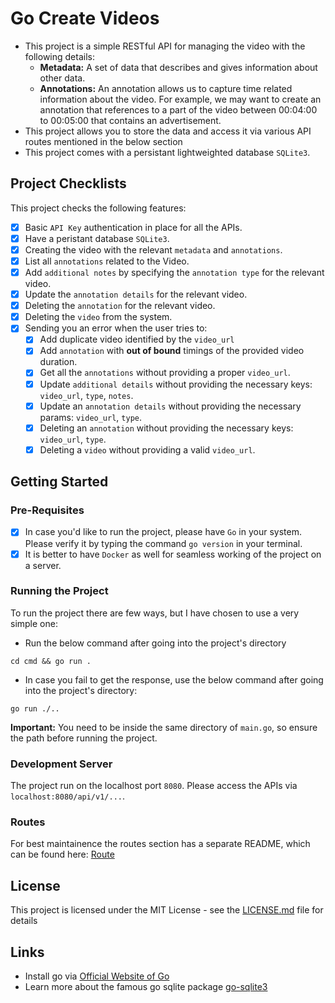 # Go Create Videos

- This project is a simple RESTful API for managing the video with the following details:
    - **Metadata:** A set of data that describes and gives information about other data.
    - **Annotations:** An annotation allows us to capture time related information about the video. For example, we may want to create an annotation that references to a part of the video between 00:04:00 to 00:05:00 that contains an advertisement. 
- This project allows you to store the data and access it via various API routes mentioned in the below section
- This project comes with a persistant lightweighted database `SQLite3`.

## Project Checklists

This project checks the following features:
- [x] Basic `API Key` authentication in place for all the APIs.
- [x] Have a peristant database `SQLite3`.
- [x] Creating the video with the relevant `metadata` and `annotations`.
- [x] List all `annotations` related to the Video.
- [x] Add `additional notes` by specifying the `annotation type` for the relevant video.
- [x] Update the `annotation details` for the relevant video.
- [x] Deleting the `annotation` for the relevant video.
- [x] Deleting the `video` from the system.
- [x] Sending you an error when the user tries to:
    - [x] Add duplicate video identified by the `video_url`
    - [x] Add `annotation` with **out of bound** timings of the provided video duration.
    - [x] Get all the `annotations` without providing a proper `video_url`.
    - [x] Update `additional details` without providing the necessary keys: `video_url`, `type`, `notes`.
    - [x] Update an `annotation details` without providing the necessary params: `video_url`, `type`.
    - [x] Deleting an `annotation` without providing the necessary keys: `video_url`, `type`.
    - [x] Deleting a `video` without providing a valid `video_url`.

## Getting Started

### Pre-Requisites

- [x] In case you'd like to run the project, please have `Go` in your system. Please verify it by typing the command `go version` in your terminal.
- [x] It is better to have `Docker` as well for seamless working of the project on a server.

### Running the Project

To run the project there are few ways, but I have chosen to use a very simple one:
- Run the below command after going into the project's directory
```
cd cmd && go run .
```

- In case you fail to get the response, use the below command after going into the project's directory:
```
go run ./..
```

**Important:** You need to be inside the same directory of `main.go`, so ensure the path before running the project.

### Development Server

The project run on the localhost port `8080`. Please access the APIs via `localhost:8080/api/v1/...`.

### Routes

For best maintainence the routes section has a separate README, which can be found here: [Route]()

## License

This project is licensed under the MIT License - see the [LICENSE.md](https://github.com/aloklearning/go-create-video/blob/main/LICENSE.md) file for details

## Links

- Install go via [Official Website of Go](https://go.dev/)
- Learn more about the famous go sqlite package [go-sqlite3](https://pkg.go.dev/github.com/mattn/go-sqlite3)




